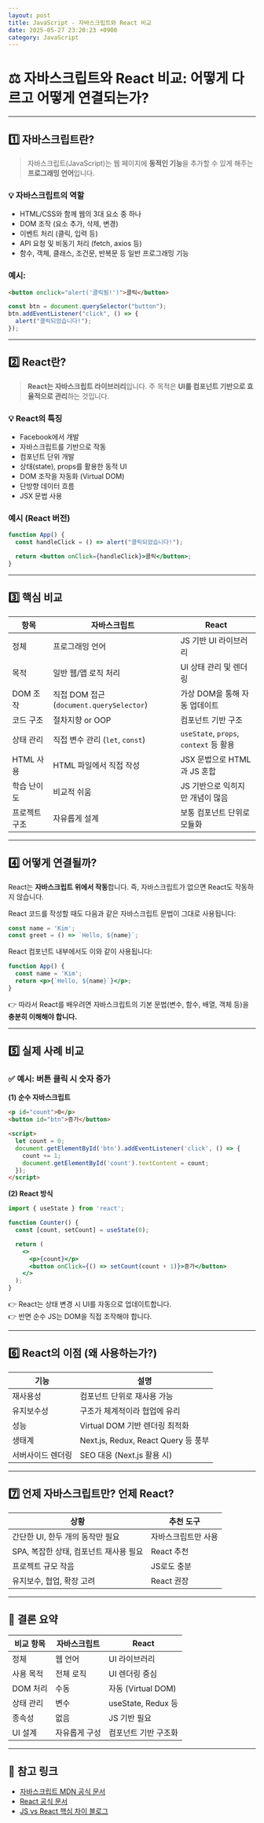 ```yaml
---
layout: post
title: JavaScript - 자바스크립트와 React 비교
date: 2025-05-27 23:20:23 +0900
category: JavaScript
---
```

# ⚖️ 자바스크립트와 React 비교: 어떻게 다르고 어떻게 연결되는가?

---

## 1️⃣ 자바스크립트란?

> 자바스크립트(JavaScript)는 웹 페이지에 **동적인 기능**을 추가할 수 있게 해주는 **프로그래밍 언어**입니다.

### 💡 자바스크립트의 역할

- HTML/CSS와 함께 웹의 3대 요소 중 하나
- DOM 조작 (요소 추가, 삭제, 변경)
- 이벤트 처리 (클릭, 입력 등)
- API 요청 및 비동기 처리 (fetch, axios 등)
- 함수, 객체, 클래스, 조건문, 반복문 등 일반 프로그래밍 기능

### 예시:

```html
<button onclick="alert('클릭됨!')">클릭</button>
```

```js
const btn = document.querySelector("button");
btn.addEventListener("click", () => {
  alert("클릭되었습니다!");
});
```

---

## 2️⃣ React란?

> **React는 자바스크립트 라이브러리**입니다. 주 목적은 **UI를 컴포넌트 기반으로 효율적으로 관리**하는 것입니다.

### 💡 React의 특징

- Facebook에서 개발
- 자바스크립트를 기반으로 작동
- 컴포넌트 단위 개발
- 상태(state), props를 활용한 동적 UI
- DOM 조작을 자동화 (Virtual DOM)
- 단방향 데이터 흐름
- JSX 문법 사용

### 예시 (React 버전)

```jsx
function App() {
  const handleClick = () => alert("클릭되었습니다!");

  return <button onClick={handleClick}>클릭</button>;
}
```

---

## 3️⃣ 핵심 비교

| 항목 | 자바스크립트 | React |
|------|--------------|--------|
| 정체 | 프로그래밍 언어 | JS 기반 UI 라이브러리 |
| 목적 | 일반 웹/앱 로직 처리 | UI 상태 관리 및 렌더링 |
| DOM 조작 | 직접 DOM 접근 (`document.querySelector`) | 가상 DOM을 통해 자동 업데이트 |
| 코드 구조 | 절차지향 or OOP | 컴포넌트 기반 구조 |
| 상태 관리 | 직접 변수 관리 (`let`, `const`) | `useState`, `props`, `context` 등 활용 |
| HTML 사용 | HTML 파일에서 직접 작성 | JSX 문법으로 HTML과 JS 혼합 |
| 학습 난이도 | 비교적 쉬움 | JS 기반으로 익히지만 개념이 많음 |
| 프로젝트 구조 | 자유롭게 설계 | 보통 컴포넌트 단위로 모듈화 |

---

## 4️⃣ 어떻게 연결될까?

React는 **자바스크립트 위에서 작동**합니다. 즉, 자바스크립트가 없으면 React도 작동하지 않습니다.

React 코드를 작성할 때도 다음과 같은 자바스크립트 문법이 그대로 사용됩니다:

```js
const name = 'Kim';
const greet = () => `Hello, ${name}`;
```

React 컴포넌트 내부에서도 이와 같이 사용됩니다:

```jsx
function App() {
  const name = 'Kim';
  return <p>{`Hello, ${name}`}</p>;
}
```

👉 따라서 React를 배우려면 자바스크립트의 기본 문법(변수, 함수, 배열, 객체 등)을 **충분히 이해해야 합니다.**

---

## 5️⃣ 실제 사례 비교

### ✅ 예시: 버튼 클릭 시 숫자 증가

**(1) 순수 자바스크립트**

```html
<p id="count">0</p>
<button id="btn">증가</button>

<script>
  let count = 0;
  document.getElementById('btn').addEventListener('click', () => {
    count += 1;
    document.getElementById('count').textContent = count;
  });
</script>
```

**(2) React 방식**

```jsx
import { useState } from 'react';

function Counter() {
  const [count, setCount] = useState(0);

  return (
    <>
      <p>{count}</p>
      <button onClick={() => setCount(count + 1)}>증가</button>
    </>
  );
}
```

👉 React는 상태 변경 시 UI를 자동으로 업데이트합니다.  
👉 반면 순수 JS는 DOM을 직접 조작해야 합니다.

---

## 6️⃣ React의 이점 (왜 사용하는가?)

| 기능 | 설명 |
|------|------|
| 재사용성 | 컴포넌트 단위로 재사용 가능 |
| 유지보수성 | 구조가 체계적이라 협업에 유리 |
| 성능 | Virtual DOM 기반 렌더링 최적화 |
| 생태계 | Next.js, Redux, React Query 등 풍부 |
| 서버사이드 렌더링 | SEO 대응 (Next.js 활용 시) |

---

## 7️⃣ 언제 자바스크립트만? 언제 React?

| 상황 | 추천 도구 |
|------|----------|
| 간단한 UI, 한두 개의 동작만 필요 | 자바스크립트만 사용 |
| SPA, 복잡한 상태, 컴포넌트 재사용 필요 | React 추천 |
| 프로젝트 규모 작음 | JS로도 충분 |
| 유지보수, 협업, 확장 고려 | React 권장 |

---

## 📌 결론 요약

| 비교 항목 | 자바스크립트 | React |
|------------|--------------|--------|
| 정체 | 웹 언어 | UI 라이브러리 |
| 사용 목적 | 전체 로직 | UI 렌더링 중심 |
| DOM 처리 | 수동 | 자동 (Virtual DOM) |
| 상태 관리 | 변수 | useState, Redux 등 |
| 종속성 | 없음 | JS 기반 필요 |
| UI 설계 | 자유롭게 구성 | 컴포넌트 기반 구조화 |

---

## 🔗 참고 링크

- [자바스크립트 MDN 공식 문서](https://developer.mozilla.org/ko/docs/Web/JavaScript)
- [React 공식 문서](https://reactjs.org/)
- [JS vs React 핵심 차이 블로그](https://dev.to)
